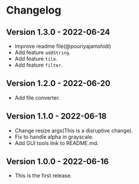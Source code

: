 # Changelog

## Version 1.3.0 - 2022-06-24
* Improve readme file(@pouriyajamshidi)
* Add feature `addString`.
* Add feature `tile`.
* Add feature `filter`.

## Version 1.2.0 - 2022-06-20
* Add file converter.

## Version 1.1.0 - 2022-06-18
* Change resize args(This is a disruptive change).
* Fix to handle alpha in grayscale.
* Add GUI tools link to README.md.

## Version 1.0.0 - 2022-06-16
* This is the first release.